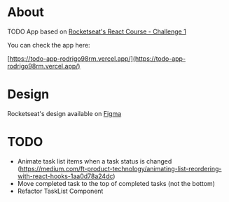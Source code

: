 # About

TODO App based on [Rocketseat's React Course - Challenge 1](https://efficient-sloth-d85.notion.site/Desafio-01-Praticando-os-conceitos-do-ReactJS-91fd63dd1a5b4a2796152de293ec1074)

You can check the app here:

[https://todo-app-rodrigo98rm.vercel.app/](https://todo-app-rodrigo98rm.vercel.app/)

# Design

Rocketseat's design available on [Figma](https://www.figma.com/file/eMRaOdRfG42qu1nldQgPfh/ToDo-List-(Rocketseat)?node-id=0%3A1&t=xLcRb5D5GM6ipOVd-1)


# TODO

- Animate task list items when a task status is changed (https://medium.com/ft-product-technology/animating-list-reordering-with-react-hooks-1aa0d78a24dc)
- Move completed task to the top of completed tasks (not the bottom)
- Refactor TaskList Component

